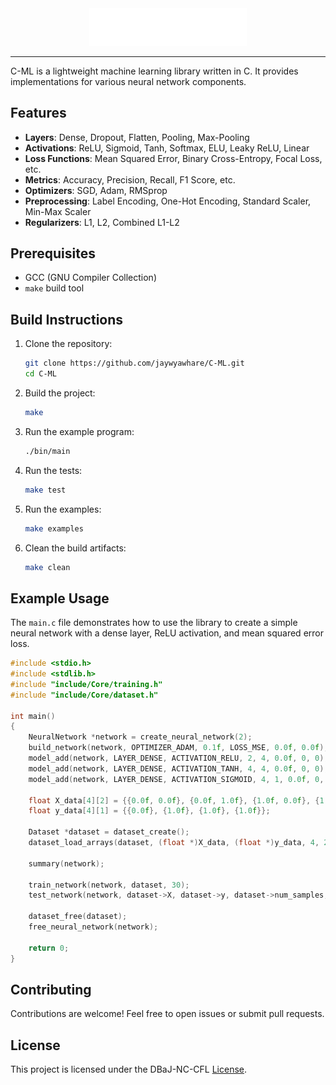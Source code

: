 <div align="center">

<picture>
  <source media="(prefers-color-scheme: light)" srcset="./docs/dark-mode.svg">
  <img alt="C-ML logo" src="./docs/light-mode.svg" width="50%" height="50%">
</picture>

</div>

---

C-ML is a lightweight machine learning library written in C. It provides implementations for various neural network components.

## Features

- **Layers**: Dense, Dropout, Flatten, Pooling, Max-Pooling
- **Activations**: ReLU, Sigmoid, Tanh, Softmax, ELU, Leaky ReLU, Linear
- **Loss Functions**: Mean Squared Error, Binary Cross-Entropy, Focal Loss, etc.
- **Metrics**: Accuracy, Precision, Recall, F1 Score, etc.
- **Optimizers**: SGD, Adam, RMSprop
- **Preprocessing**: Label Encoding, One-Hot Encoding, Standard Scaler, Min-Max Scaler
- **Regularizers**: L1, L2, Combined L1-L2

## Prerequisites

- GCC (GNU Compiler Collection)
- `make` build tool


## Build Instructions

1. Clone the repository:
   ```bash
   git clone https://github.com/jaywyawhare/C-ML.git
   cd C-ML
   ```

2. Build the project:
   ```bash
   make
   ```

3. Run the example program:
   ```bash
   ./bin/main
   ```

4. Run the tests:
   ```bash
   make test
   ```

5. Run the examples:
   ```bash
   make examples
   ```

6. Clean the build artifacts:
   ```bash
   make clean
   ```


## Example Usage

The `main.c` file demonstrates how to use the library to create a simple neural network with a dense layer, ReLU activation, and mean squared error loss.

```c
#include <stdio.h>
#include <stdlib.h>
#include "include/Core/training.h"
#include "include/Core/dataset.h"

int main()
{
    NeuralNetwork *network = create_neural_network(2);
    build_network(network, OPTIMIZER_ADAM, 0.1f, LOSS_MSE, 0.0f, 0.0f);
    model_add(network, LAYER_DENSE, ACTIVATION_RELU, 2, 4, 0.0f, 0, 0);
    model_add(network, LAYER_DENSE, ACTIVATION_TANH, 4, 4, 0.0f, 0, 0);
    model_add(network, LAYER_DENSE, ACTIVATION_SIGMOID, 4, 1, 0.0f, 0, 0);

    float X_data[4][2] = {{0.0f, 0.0f}, {0.0f, 1.0f}, {1.0f, 0.0f}, {1.0f, 1.0f}};
    float y_data[4][1] = {{0.0f}, {1.0f}, {1.0f}, {1.0f}};

    Dataset *dataset = dataset_create();
    dataset_load_arrays(dataset, (float *)X_data, (float *)y_data, 4, 2, 1);

    summary(network);

    train_network(network, dataset, 30);
    test_network(network, dataset->X, dataset->y, dataset->num_samples, NULL);

    dataset_free(dataset);
    free_neural_network(network);

    return 0;
}
```


## Contributing

Contributions are welcome! Feel free to open issues or submit pull requests.


## License

This project is licensed under the DBaJ-NC-CFL [License](./LICENCE.md).